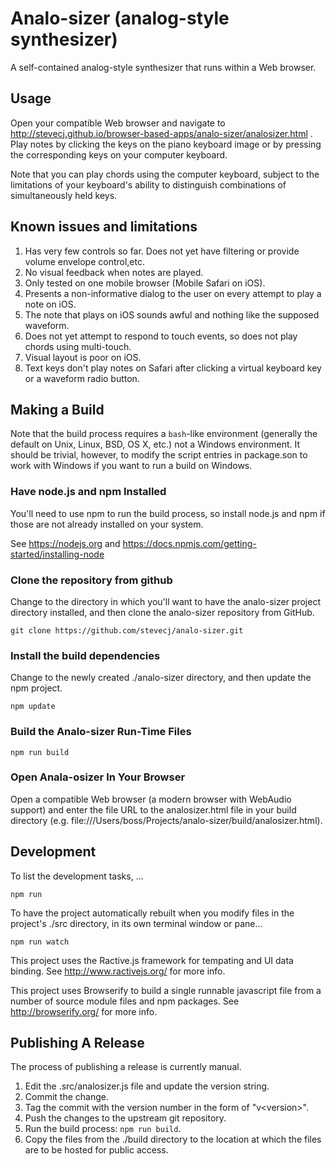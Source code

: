 # Analo-sizer (analog-style synthesizer)

A self-contained analog-style synthesizer that runs within a Web browser.

## Usage

Open your compatible Web browser and navigate to
http://stevecj.github.io/browser-based-apps/analo-sizer/analosizer.html .
Play notes by clicking the keys on the piano keyboard image or by
pressing the corresponding keys on your computer keyboard.

Note that you can play chords using the computer keyboard, subject to
the limitations of your keyboard's ability to distinguish combinations
of simultaneously held keys.

## Known issues and limitations

1. Has very few controls so far.  Does not yet have filtering or provide
   volume envelope control,etc.
2. No visual feedback when notes are played.
3. Only tested on one mobile browser (Mobile Safari on iOS).
4. Presents a non-informative dialog to the user on every attempt to play
   a note on iOS.
5. The note that plays on iOS sounds awful and nothing like the supposed
   waveform.
6. Does not yet attempt to respond to touch events, so does not play chords
   using multi-touch.
7. Visual layout is poor on iOS.
8. Text keys don't play notes on Safari after clicking a virtual keyboard
   key or a waveform radio button.

## Making a Build

Note that the build process requires a `bash`-like environment (generally
the default on Unix, Linux, BSD, OS X, etc.) not a Windows environment.
It should be trivial, however, to modify the script entries in package.son
to work with Windows if you want to run a build on Windows.

### Have node.js and npm Installed

You'll need to use npm to run the build process, so install node.js and
npm if those are not already installed on your system.

See https://nodejs.org and
https://docs.npmjs.com/getting-started/installing-node

### Clone the repository from github

Change to the directory in which you'll want to have the analo-sizer
project directory installed, and then clone the analo-sizer repository
from GitHub.

    git clone https://github.com/stevecj/analo-sizer.git

### Install the build dependencies

Change to the newly created ./analo-sizer directory, and then update the
npm project.

    npm update

### Build the Analo-sizer Run-Time Files

    npm run build

### Open Anala-osizer In Your Browser

Open a compatible Web browser (a modern browser with WebAudio support) and
enter the file URL to the analosizer.html file in your build directory
(e.g. file:///Users/boss/Projects/analo-sizer/build/analosizer.html).

## Development

To list the development tasks, ...

    npm run

To have the project automatically rebuilt when you modify files in the
project's ./src directory, in its own terminal window or pane...

    npm run watch

This project uses the Ractive.js framework for tempating and UI data
binding.  See http://www.ractivejs.org/ for more info.

This project uses Browserify to build a single runnable javascript file
from a number of source module files and npm packages.  See
http://browserify.org/ for more info.

## Publishing A Release

The process of publishing a release is currently manual.

1. Edit the .src/analosizer.js file and update the version string.
2. Commit the change.
3. Tag the commit with the version number in the form of "v&lt;version>".
4. Push the changes to the upstream git repository.
5. Run the build process: `npm run build`.
6. Copy the files from the ./build directory to the location at which
   the files are to be hosted for public access.
